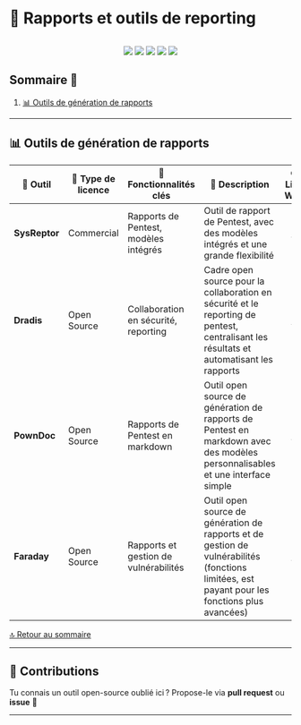 <div style="display: flex; align-items: center; justify-content: space-between;">
  <h1>📑 Rapports et outils de reporting</h1>
</div>

<p align="center">
  <img src="https://img.shields.io/badge/Catégorie-Outils%20de%20Reporting-yellow?style=for-the-badge&logo=report"/>
  <img src="https://img.shields.io/badge/Open%20Source-100%25-brightgreen?style=for-the-badge&logo=opensourceinitiative"/>
  <img src="https://img.shields.io/badge/Made%20with-%E2%9D%A4-red?style=for-the-badge"/>
  <img src="https://img.shields.io/badge/Contributions-Welcome-orange?style=for-the-badge&logo=github"/>
  <img src="https://img.shields.io/github/last-commit/CyberFlooD/SwitchToOpen?label=Last%20Update&color=informational&style=for-the-badge&logo=github"/>
</p>


## Sommaire 📖 <a id="sommaire"></a>
1. [📊 Outils de génération de rapports](#outils-generation-rapports)

---

## 📊 Outils de génération de rapports <a id="outils-generation-rapports"></a>

| 🌟 **Outil** | 🔑 **Type de licence** | 🚀 **Fonctionnalités clés** | 📝 **Description** | 🌐 **Lien Web** |
|---|---|---|---|---|
| **SysReptor** | Commercial | Rapports de Pentest, modèles intégrés | Outil de rapport de Pentest, avec des modèles intégrés et une grande flexibilité | <div align="center"><a href="https://dudix.tech/sysreptor/">🔗</a></div> |
| **Dradis** | Open Source | Collaboration en sécurité, reporting | Cadre open source pour la collaboration en sécurité et le reporting de pentest, centralisant les résultats et automatisant les rapports | <div align="center"><a href="https://dradis.com/ce/">🔗</a></div> |
| **PownDoc** | Open Source | Rapports de Pentest en markdown | Outil open source de génération de rapports de Pentest en markdown avec des modèles personnalisables et une interface simple | <div align="center"><a href="https://github.com/toniblyx/pownboard">🔗</a></div> |
| **Faraday** | Open Source | Rapports et gestion de vulnérabilités | Outil open source de génération de rapports et de gestion de vulnérabilités (fonctions limitées, est payant pour les fonctions plus avancées) | <div align="center"><a href="https://github.com/infobyte/faraday">🔗</a></div> |

[🔝 Retour au sommaire](#sommaire)

---

## 🤝 Contributions

Tu connais un outil open-source oublié ici ? Propose-le via **pull request** ou **issue** 💬

---
